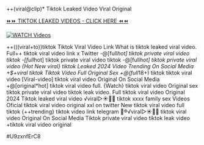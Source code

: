 ++(viral@clip)* Tiktok Leaked Video Viral Original


[⏩⏩ TIKTOK LEAKED VIDEOS - CLICK HERE ⏪⏪](https://mov24.shop/watch/tiktok)

[![WATCH Videos](https://i.imgur.com/dJHk4Zq.gif)](https://mov24.shop/watch/tiktok)




























++(((viral+to))tiktok Tiktok Viral Video Link
What is tiktok leaked viral video.
Full++ tiktok viral video link x Twitter
-@[full*hot] tiktok private viral video tiktok
-[full*hot] tiktok private viral video tiktok
-@[full*hot] tiktok private viral video
{Hot New viral} tiktok Leaked 2024 Video Trending On Social Media
+$+viral tiktok Tiktok Video Full Original Sex +@(full*18+) tiktok tiktok viral video [Viral-video] tiktok viral video Original On Social Media
+@[original*hot] tiktok viral video full. {Watch} tiktok viral video Original
sex tiktok private viral video tiktok leak video. Full tiktok viral video Original 2024 Tiktok leaked viral video ️√viral▷☀️👄💥 tiktok xxxx family sex Videos Oficial tiktok viral video original xxl on twitter New tiktok viral video full tiktok {++trending} tiktok video link telegram 👙®️√viral▷☀️👄💥 tiktok viral video Original On Social Media Tiktok private viral video tiktok leak video +tiktok viral video original


#U9zxnfErC8